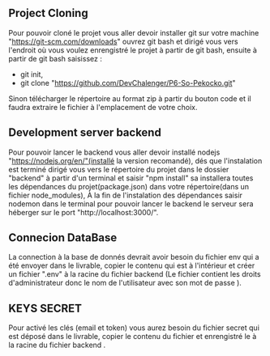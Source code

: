 ## Project Cloning

Pour pouvoir cloné le projet vous aller devoir installer git sur votre machine "https://git-scm.com/downloads" ouvrez git bash et dirigé vous vers l'endroit où vous voulez enrengistré le projet à partir de git bash, ensuite à partir de git bash saisissez :

- git init,
- git clone "https://github.com/DevChalenger/P6-So-Pekocko.git"

Sinon télécharger le répertoire au format zip à partir du bouton code et il faudra extraire le fichier à l'emplacement de votre choix.

## Development server backend

Pour pouvoir lancer le backend vous aller devoir installé nodejs "https://nodejs.org/en/"(installé la version recomandé), dés que l'instalation est terminé dirigé vous vers le répertoire du projet dans le dossier "backend" à partir d'un terminal et saisir "npm install" sa installera toutes les dépendances du projet(package.json) dans votre répertoire(dans un fichier node_modules), À la fin de l'instalation des dépendances saisir nodemon dans le terminal pour pouvoir lancer le backend le serveur sera héberger sur le port "http://localhost:3000/".

## Connecion DataBase

La connection à la base de donnés devrait avoir besoin du fichier env qui a été envoyer dans le livrable, copier le contenu qui est à l'intérieur et créer un fichier ".env" à la racine du fichier backend (Le fichier contient les droits d'administrateur donc le nom de l'utilisateur avec son mot de passe ).

## KEYS SECRET

Pour activé les clés (email et token) vous aurez besoin du fichier secret qui est déposé dans le livrable, copier le contenu du fichier et enrengistré le à la racine du fichier backend .
